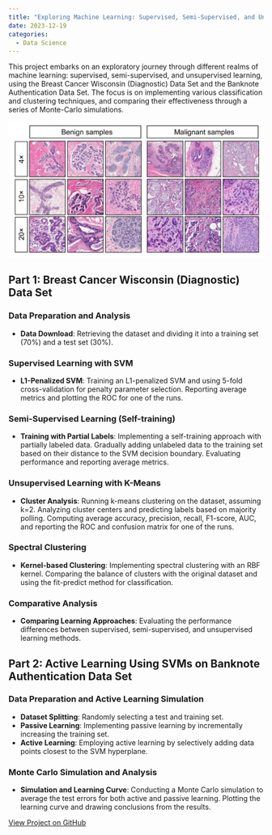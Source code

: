 ```yaml
---
title: "Exploring Machine Learning: Supervised, Semi-Supervised, and Unsupervised Learning"
date: 2023-12-19
categories:
  - Data Science
---
```


This project embarks on an exploratory journey through different realms of machine learning: supervised, semi-supervised, and unsupervised learning, using the Breast Cancer Wisconsin (Diagnostic) Data Set and the Banknote Authentication Data Set. The focus is on implementing various classification and clustering techniques, and comparing their effectiveness through a series of Monte-Carlo simulations.

![Alt text for image](/assets/images/breast-cancer.png)

<!--more-->

## Part 1: Breast Cancer Wisconsin (Diagnostic) Data Set
### Data Preparation and Analysis
- **Data Download**: Retrieving the dataset and dividing it into a training set (70%) and a test set (30%).

### Supervised Learning with SVM
- **L1-Penalized SVM**: Training an L1-penalized SVM and using 5-fold cross-validation for penalty parameter selection. Reporting average metrics and plotting the ROC for one of the runs.

### Semi-Supervised Learning (Self-training)
- **Training with Partial Labels**: Implementing a self-training approach with partially labeled data. Gradually adding unlabeled data to the training set based on their distance to the SVM decision boundary. Evaluating performance and reporting average metrics.

### Unsupervised Learning with K-Means
- **Cluster Analysis**: Running k-means clustering on the dataset, assuming k=2. Analyzing cluster centers and predicting labels based on majority polling. Computing average accuracy, precision, recall, F1-score, AUC, and reporting the ROC and confusion matrix for one of the runs.

### Spectral Clustering
- **Kernel-based Clustering**: Implementing spectral clustering with an RBF kernel. Comparing the balance of clusters with the original dataset and using the fit-predict method for classification.

### Comparative Analysis
- **Comparing Learning Approaches**: Evaluating the performance differences between supervised, semi-supervised, and unsupervised learning methods.

## Part 2: Active Learning Using SVMs on Banknote Authentication Data Set
### Data Preparation and Active Learning Simulation
- **Dataset Splitting**: Randomly selecting a test and training set.
- **Passive Learning**: Implementing passive learning by incrementally increasing the training set.
- **Active Learning**: Employing active learning by selectively adding data points closest to the SVM hyperplane.

### Monte Carlo Simulation and Analysis
- **Simulation and Learning Curve**: Conducting a Monte Carlo simulation to average the test errors for both active and passive learning. Plotting the learning curve and drawing conclusions from the results.

[View Project on GitHub](URL_to_your_GitHub_repository)

